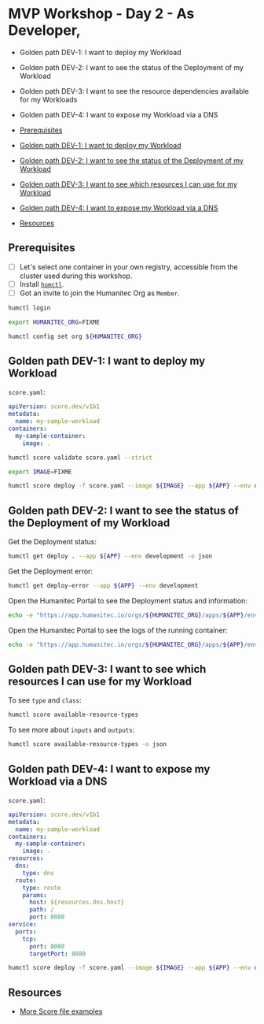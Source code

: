 # MVP Workshop - Day 2 - As Developer,

- Golden path DEV-1: I want to deploy my Workload
- Golden path DEV-2: I want to see the status of the Deployment of my Workload
- Golden path DEV-3: I want to see the resource dependencies available for my Workloads
- Golden path DEV-4: I want to expose my Workload via a DNS

- [Prerequisites](#prerequisites)
- [Golden path DEV-1: I want to deploy my Workload](#golden-path-dev-1-i-want-to-deploy-my-workload)
- [Golden path DEV-2: I want to see the status of the Deployment of my Workload](#golden-path-dev-2-i-want-to-see-the-status-of-the-deployment-of-my-workload)
- [Golden path DEV-3: I want to see which resources I can use for my Workload](#golden-path-dev-3-i-want-to-see-which-resources-i-can-use-for-my-workload)
- [Golden path DEV-4: I want to expose my Workload via a DNS](#golden-path-dev-3-i-want-to-expose-my-workload-via-a-dns)
- [Resources](#resources)

## Prerequisites

- [ ] Let's select one container in your own registry, accessible from the cluster used during this workshop.
- [ ] Install [`humctl`](https://developer.humanitec.com/platform-orchestrator/cli/).
- [ ] Got an invite to join the Humanitec Org as `Member`.

```bash
humctl login
```

```bash
export HUMANITEC_ORG=FIXME

humctl config set org ${HUMANITEC_ORG}
```

## Golden path DEV-1: I want to deploy my Workload

`score.yaml`:
```yaml
apiVersion: score.dev/v1b1
metadata:
  name: my-sample-workload
containers:
  my-sample-container:
    image: .
```

```bash
humctl score validate score.yaml --strict
```

```bash
export IMAGE=FIXME

humctl score deploy -f score.yaml --image ${IMAGE} --app ${APP} --env development --wait
```

## Golden path DEV-2: I want to see the status of the Deployment of my Workload

Get the Deployment status:
```bash
humctl get deploy . --app ${APP} --env development -o json
```

Get the Deployment error:
```bash
humctl get deploy-error --app ${APP} --env development
```

Open the Humanitec Portal to see the Deployment status and information:
```bash
echo -e "https://app.humanitec.io/orgs/${HUMANITEC_ORG}/apps/${APP}/envs/development/"
```

Open the Humanitec Portal to see the logs of the running container:
```bash
echo -e "https://app.humanitec.io/orgs/${HUMANITEC_ORG}/apps/${APP}/envs/development/"
```

## Golden path DEV-3: I want to see which resources I can use for my Workload

To see `type` and `class`:
```bash
humctl score available-resource-types
```

To see more about `inputs` and `outputs`:
```bash
humctl score available-resource-types -o json
```

## Golden path DEV-4: I want to expose my Workload via a DNS

`score.yaml`:
```yaml
apiVersion: score.dev/v1b1
metadata:
  name: my-sample-workload
containers:
  my-sample-container:
    image: .
resources:
  dns:
    type: dns
  route:
    type: route
    params:
      host: ${resources.dns.host}
      path: /
      port: 8080
service:
  ports:
    tcp:
      port: 8080
      targetPort: 8080
```

```bash
humctl score deploy -f score.yaml --image ${IMAGE} --app ${APP} --env development --wait
```

## Resources

- [More Score file examples](https://developer.humanitec.com/examples/score/)